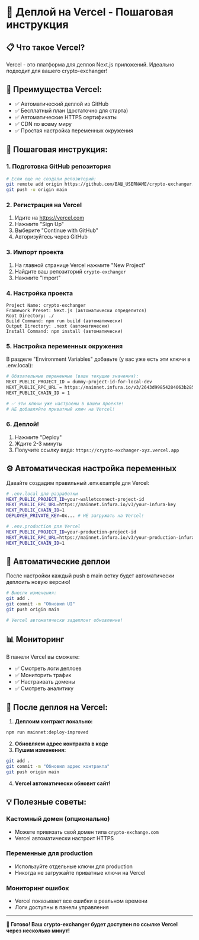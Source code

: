 # 🚀 Деплой на Vercel - Пошаговая инструкция

## 📋 Что такое Vercel?
Vercel - это платформа для деплоя Next.js приложений. Идеально подходит для вашего crypto-exchanger!

## 🎯 Преимущества Vercel:
- ✅ Автоматический деплой из GitHub
- ✅ Бесплатный план (достаточно для старта)
- ✅ Автоматические HTTPS сертификаты
- ✅ CDN по всему миру
- ✅ Простая настройка переменных окружения

## 📝 Пошаговая инструкция:

### 1. Подготовка GitHub репозитория
```bash
# Если еще не создали репозиторий:
git remote add origin https://github.com/ВАШ_USERNAME/crypto-exchanger.git
git push -u origin main
```

### 2. Регистрация на Vercel
1. Идите на https://vercel.com
2. Нажмите "Sign Up"
3. Выберите "Continue with GitHub" 
4. Авторизуйтесь через GitHub

### 3. Импорт проекта
1. На главной странице Vercel нажмите "New Project"
2. Найдите ваш репозиторий `crypto-exchanger`
3. Нажмите "Import"

### 4. Настройка проекта
```
Project Name: crypto-exchanger
Framework Preset: Next.js (автоматически определится)
Root Directory: ./
Build Command: npm run build (автоматически)
Output Directory: .next (автоматически)
Install Command: npm install (автоматически)
```

### 5. Настройка переменных окружения
В разделе "Environment Variables" добавьте (у вас уже есть эти ключи в .env.local):

```bash
# Обязательные переменные (ваши текущие значения):
NEXT_PUBLIC_PROJECT_ID = dummy-project-id-for-local-dev
NEXT_PUBLIC_RPC_URL = https://mainnet.infura.io/v3/2643d99854284063b2852bea3af7e04a
NEXT_PUBLIC_CHAIN_ID = 1

# ✅ Эти ключи уже настроены в вашем проекте!
# НЕ добавляйте приватный ключ на Vercel!
```

### 6. Деплой!
1. Нажмите "Deploy"
2. Ждите 2-3 минуты
3. Получите ссылку вида: `https://crypto-exchanger-xyz.vercel.app`

## ⚙️ Автоматическая настройка переменных

Давайте создадим правильный .env.example для Vercel:

```bash
# .env.local для разработки
NEXT_PUBLIC_PROJECT_ID=your-walletconnect-project-id
NEXT_PUBLIC_RPC_URL=https://mainnet.infura.io/v3/your-infura-key
NEXT_PUBLIC_CHAIN_ID=1
DEPLOYER_PRIVATE_KEY=0x... # НЕ загружать на Vercel!

# .env.production для Vercel
NEXT_PUBLIC_PROJECT_ID=your-production-project-id
NEXT_PUBLIC_RPC_URL=https://mainnet.infura.io/v3/your-production-infura-key
NEXT_PUBLIC_CHAIN_ID=1
```

## 🔧 Автоматические деплои

После настройки каждый push в main ветку будет автоматически деплоить новую версию!

```bash
# Внесли изменения:
git add .
git commit -m "Обновил UI"
git push origin main

# Vercel автоматически задеплоит обновление!
```

## 📊 Мониторинг

В панели Vercel вы сможете:
- ✅ Смотреть логи деплоев
- ✅ Мониторить трафик
- ✅ Настраивать домены
- ✅ Смотреть аналитику

## 🎯 После деплоя на Vercel:

1. **Деплоим контракт локально:**
```bash
npm run mainnet:deploy-improved
```

2. **Обновляем адрес контракта в коде**
3. **Пушим изменения:**
```bash
git add .
git commit -m "Обновил адрес контракта"
git push origin main
```

4. **Vercel автоматически обновит сайт!**

## 💡 Полезные советы:

### Кастомный домен (опционально)
- Можете привязать свой домен типа `crypto-exchange.com`
- Vercel автоматически настроит HTTPS

### Переменные для production
- Используйте отдельные ключи для production
- Никогда не загружайте приватные ключи на Vercel

### Мониторинг ошибок
- Vercel показывает все ошибки в реальном времени
- Логи доступны в панели управления

---

**🎉 Готово! Ваш crypto-exchanger будет доступен по ссылке Vercel через несколько минут!**
